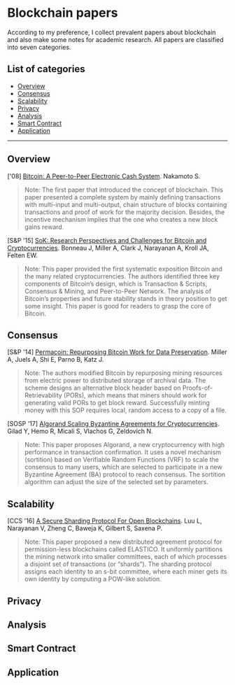 # Blockchain papers
According to my preference, I collect prevalent papers about blockchain and also make some notes for academic research. All papers are classified into seven categories.

## List of categories
- [Overview](#Overview)
- [Consensus](#Consensus)
- [Scalability](#Scalability)
- [Privacy](#Privacy)
- [Analysis](#Analysis)
- [Smart Contract](#Smart-Contract)
- [Application](#Application)

---

## Overview
['08] [Bitcoin: A Peer-to-Peer Electronic Cash System](Overview/2008_Bitcoin_A_Peer-to-Peer_Electronic_Cash_System.pdf). Nakamoto S. 
>Note: The first paper that introduced the concept of blockchain. This paper presented a complete system by mainly defining transactions with multi-input and multi-output, chain structure of blocks containing transactions and proof of work for the majority decision. Besides, the incentive mechanism implies that the one who creates a new block gains reward.

[S&P '15] [SoK: Research Perspectives and Challenges for Bitcoin and Cryptocurrencies](Overview/2015_SoK_Research_perspectives_and_challenges_for_bitcoin_and_cryptocurrencies.pdf). Bonneau J, Miller A, Clark J, Narayanan A, Kroll JA, Felten EW. 
>Note: This paper provided the first systematic exposition Bitcoin and the many related cryptocurrencies. The authors identified three key components of Bitcoin’s design, which is Transaction & Scripts, Consensus & Mining, and Peer-to-Peer Network. The analysis of Bitcoin’s properties and future stability stands in theory position to get some insight. This paper is good for readers to grasp the core of Bitcoin.

## Consensus
[S&P '14] [Permacoin: Repurposing Bitcoin Work for Data Preservation](Consensus/2014_Permacoin_Repurposing_Bitcoin_Work_for_Data_Preservation.pdf). Miller A, Juels A, Shi E, Parno B, Katz J. 
>Note: The authors modified Bitcoin by repurposing mining resources from electric power to distributed storage of archival data. The scheme designs an alternative block header based on Proofs-of-Retrievability (PORs), which means that miners should work for generating valid PORs to get block reward. Successfully minting money with this SOP requires local, random access to a copy of a file.

[SOSP '17] [Algorand Scaling Byzantine Agreements for Cryptocurrencies](Consensus/2017_Algorand_Scaling_Byzantine_Agreements_for_Cryptocurrencies.pdf). Gilad Y, Hemo R, Micali S, Vlachos G, Zeldovich N. 
>Note: This paper proposes Algorand, a new cryptocurrency with high performance in transaction confirmation. It uses a novel mechanism (sortition) based on Verifiable Random Functions (VRF) to scale the consensus to many users, which are selected to participate in a new Byzantine Agreement (BA) protocol to reach consensus. The sortition algorithm can adjust the size of the selected set by parameters.

## Scalability
[CCS '16] [A Secure Sharding Protocol For Open Blockchains](Scalability/2016_A_Secure_Sharding_Protocol_For_Open_Blockchains.pdf). Luu L, Narayanan V, Zheng C, Baweja K, Gilbert S, Saxena P. 
>Note: This paper proposed a new distributed agreement protocol for permission-less blockchains called ELASTICO. It uniformly partitions the mining network into smaller committees, each of which processes a disjoint set of transactions (or “shards”). The sharding protocol assigns each identity to an s-bit committee, where each miner gets its own identity by computing a POW-like solution.

## Privacy


## Analysis


## Smart Contract


## Application

